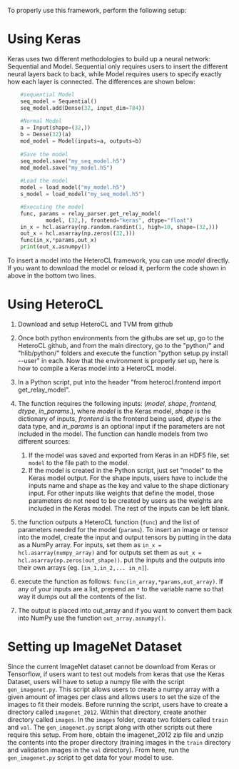 To properly use this framework, perform the following setup:
# Using Keras
Keras uses two different methodologies to build up a neural network: Sequential and Model. Sequential only requires users to insert the different neural layers back to back, while Model requires users to specify exactly how each layer is connected. The differences are shown below:
```python   
    #sequential Model
    seq_model = Sequential()
    seq_model.add(Dense(32, input_dim=784))
    
    #Normal Model
    a = Input(shape=(32,))
    b = Dense(32)(a)
    mod_model = Model(inputs=a, outputs=b)
    
    #Save the model
    seq_model.save("my_seq_model.h5")
    mod_model.save("my_model.h5")
    
    #Load the model
    model = load_model("my_model.h5")
    s_model = load_model("my_seq_model.h5")

    #Executing the model
    func, params = relay_parser.get_relay_model(
            model, (32,), frontend="keras", dtype="float")
    in_x = hcl.asarray(np.random.randint(1, high=10, shape=(32,)))
    out_x = hcl.asarray(np.zeros((32,)))
    func(in_x,*params,out_x)
    print(out_x.asnumpy())
```

To insert a model into the HeteroCL framework, you can use *model* directly. If you want to download the model or reload it, perform the code shown in above in the bottom two lines.
# Using HeteroCL
1. Download and setup HeteroCL and TVM from github
2. Once both python environments from the githubs are set up, go to the HeteroCL github, and from the main directory, go to the "python/" and "hlib/python/" folders and execute the function "python setup.py install --user" in each.
Now that the environment is properly set up, here is how to compile a Keras model into a HeteroCL model.

1. In a Python script, put into the header "from heterocl.frontend import get_relay_model".
2. The function requires the following inputs: (*model*, *shape*, *frontend*, *dtype*, *in_params*.), where *model* is the Keras model, *shape* is the dictionary of inputs, *frontend* is the frontend being used, *dtype* is the data type, and *in_params* is an optional input if the parameters are not included in the model. The function can handle models from two different sources:
    1. If the model was saved and exported from Keras in an HDF5 file, set ```model``` to the file path to the model.
    2. If the model is created in the Python script, just set "model" to the Keras model output.
For the shape inputs, users have to include the inputs name and shape as the key and value to the shape dictionary input. For other inputs like weights that define the model, those parameters do not need to be created by users as the weights are included in the Keras model. The rest of the inputs can be left blank.
3. the function outputs a HeteroCL function (```func```) and the list of parameters needed for the model (```params```). To insert an image or tensor into the model, create the input and output tensors by putting in the data as a NumPy array. For inputs, set them as ```in_x = hcl.asarray(numpy_array)``` and for outputs set them as ```out_x =   hcl.asarray(np.zeros(out_shape))```. put the inputs and the outputs into their own arrays (eg. ```[in_1,in_2,... in_n]```).
4. execute the function as follows:
```func(in_array,*params,out_array)```.
If any of your inputs are a list, prepend an ```*``` to the variable name
so that way it dumps out all the contents of the list.
5. The output is placed into out_array and if you want to convert them back into NumPy use the function ```out_array.asnumpy()```.

# Setting up ImageNet Dataset
Since the current ImageNet dataset cannot be download from Keras or
Tensorflow, if users want to test out models from keras that use
the Keras Dataset, users will have to setup a numpy file with the script
```gen_imagenet.py```. This script allows users to create a numpy array with a given amount of images per class and allows users to set the size of the images to fit their models.
Before running the script, users have to create a directory called ```imagenet_2012```. Within that directory, create another directory called ```images```. In the ```images``` folder, create two folders called ```train``` and ```val```. The ```gen_imagenet.py``` script along with other scripts out there require this setup.
From here, obtain the imagenet_2012 zip file and unzip the contents into the proper directory (training images in the ```train``` directory and validation images in the ```val``` directory). From here, run the ```gen_imagenet.py``` script to get data for your model to use.